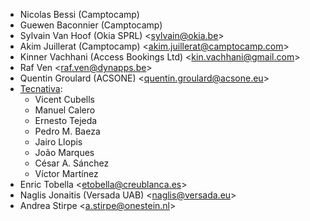 - Nicolas Bessi (Camptocamp)
- Guewen Baconnier (Camptocamp)
- Sylvain Van Hoof (Okia SPRL) \<<sylvain@okia.be>\>
- Akim Juillerat (Camptocamp) \<<akim.juillerat@camptocamp.com>\>
- Kinner Vachhani (Access Bookings Ltd) \<<kin.vachhani@gmail.com>\>
- Raf Ven \<<raf.ven@dynapps.be>\>
- Quentin Groulard (ACSONE) \<<quentin.groulard@acsone.eu>\>
- [Tecnativa](https://www.tecnativa.com):
  - Vicent Cubells
  - Manuel Calero
  - Ernesto Tejeda
  - Pedro M. Baeza
  - Jairo Llopis
  - João Marques
  - César A. Sánchez
  - Víctor Martínez
- Enric Tobella \<<etobella@creublanca.es>\>
- Naglis Jonaitis (Versada UAB) \<<naglis@versada.eu>\>
- Andrea Stirpe \<<a.stirpe@onestein.nl>\>
